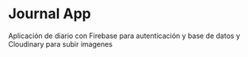 # Journal App

Aplicación de diario con Firebase para autenticación y base de datos y Cloudinary para subir imagenes